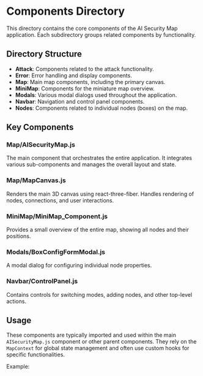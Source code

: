 # Components Directory

This directory contains the core components of the AI Security Map application. Each subdirectory groups related components by functionality.

## Directory Structure

- **Attack**: Components related to the attack functionality.
- **Error**: Error handling and display components.
- **Map**: Main map components, including the primary canvas.
- **MiniMap**: Components for the miniature map overview.
- **Modals**: Various modal dialogs used throughout the application.
- **Navbar**: Navigation and control panel components.
- **Nodes**: Components related to individual nodes (boxes) on the map.

## Key Components

### Map/AISecurityMap.js
The main component that orchestrates the entire application. It integrates various sub-components and manages the overall layout and state.

### Map/MapCanvas.js
Renders the main 3D canvas using react-three-fiber. Handles rendering of nodes, connections, and user interactions.

### MiniMap/MiniMap_Component.js
Provides a small overview of the entire map, showing all nodes and their positions.

### Modals/BoxConfigFormModal.js
A modal dialog for configuring individual node properties.

### Navbar/ControlPanel.js
Contains controls for switching modes, adding nodes, and other top-level actions.

## Usage

These components are typically imported and used within the main `AISecurityMap.js` component or other parent components. They rely on the `MapContext` for global state management and often use custom hooks for specific functionalities.

Example:
